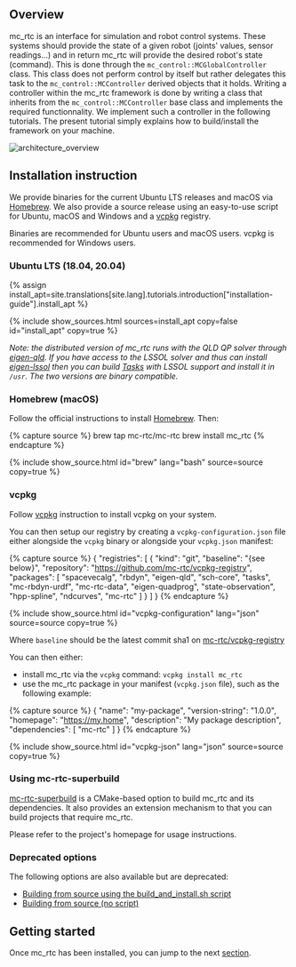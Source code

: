## Overview

mc\_rtc is an interface for simulation and robot control systems. These systems should provide the state of a given robot (joints' values, sensor readings...) and in return mc\_rtc will provide the desired robot's state (command). This is done through the `mc_control::MCGlobalController` class. This class does not perform control by itself but rather delegates this task to the `mc_control::MCController` derived objects that it holds. Writing a controller within the mc\_rtc framework is done by writing a class that inherits from the `mc_control::MCController` base class and implements the required functionnality. We implement such a controller in the following tutorials. The present tutorial simply explains how to build/install the framework on your machine.

<img src="img/mc_rtc_architecture.jpg" alt="architecture_overview" class="img-fluid" />

## Installation instruction

We provide binaries for the current Ubuntu LTS releases and macOS via [Homebrew](https://brew.sh/). We also provide a source release using an easy-to-use script for Ubuntu, macOS and Windows and a [vcpkg](https://vcpkg.io/en/index.html) registry.

Binaries are recommended for Ubuntu users and macOS users. vcpkg is recommended for Windows users.

### Ubuntu LTS (18.04, 20.04)

{% assign install_apt=site.translations[site.lang].tutorials.introduction["installation-guide"].install_apt %}

{% include show_sources.html sources=install_apt copy=false id="install_apt" copy=true %}

*Note: the distributed version of mc\_rtc runs with the QLD QP solver through [eigen-qld](https://github.com/jrl-umi3218/eigen-qld). If you have access to the LSSOL solver and thus can install [eigen-lssol](https://gite.lirmm.fr/multi-contact/eigen-lssol) then you can build [Tasks](https://github.com/jrl-umi3218/Tasks) with LSSOL support and install it in `/usr`. The two versions are binary compatible.*

### Homebrew (macOS)

Follow the official instructions to install [Homebrew](https://brew.sh/). Then:

{% capture source %}
brew tap mc-rtc/mc-rtc
brew install mc_rtc
{% endcapture %}

{% include show_source.html id="brew" lang="bash" source=source copy=true %}

### vcpkg

Follow [vcpkg](https://vcpkg.io/) instruction to install vcpkg on your system.

You can then setup our registry by creating a `vcpkg-configuration.json` file either alongside the `vcpkg` binary or alongside your `vcpkg.json` manifest:

{% capture source %}
{
  "registries": [
    {
      "kind": "git",
      "baseline": "{see below}",
      "repository": "https://github.com/mc-rtc/vcpkg-registry",
      "packages": [ "spacevecalg", "rbdyn", "eigen-qld", "sch-core", "tasks",
                    "mc-rbdyn-urdf", "mc-rtc-data", "eigen-quadprog", "state-observation",
                    "hpp-spline", "ndcurves", "mc-rtc" ]
    }
  ]
}
{% endcapture %}

{% include show_source.html id="vcpkg-configuration" lang="json" source=source copy=true %}

Where `baseline` should be the latest commit sha1 on [mc-rtc/vcpkg-registry](https://github.com/mc-rtc/vcpkg-registry/)

You can then either:

- install mc_rtc via the `vcpkg` command: `vcpkg install mc_rtc`
- use the mc_rtc package in your manifest (`vcpkg.json` file), such as the following example:

{% capture source %}
{
  "name": "my-package",
  "version-string": "1.0.0",
  "homepage": "https://my.home",
  "description": "My package description",
  "dependencies": [
    "mc-rtc"
  ]
}
{% endcapture %}

{% include show_source.html id="vcpkg-json" lang="json" source=source copy=true %}

### Using mc-rtc-superbuild

[mc-rtc-superbuild](https://github.com/mc-rtc/mc-rtc-superbuild/) is a CMake-based option to build mc_rtc and its dependencies. It also provides an extension mechanism to that you can build projects that require mc_rtc.

Please refer to the project's homepage for usage instructions.

### Deprecated options

The following options are also available but are deprecated:
- [Building from source using the build_and_install.sh script]({{site.baseurl}}/tutorials/introduction/installation-build-and-install.html)
- [Building from source (no script)]({{site.baseurl}}/tutorials/introduction/installation-build-no-script.html)

## Getting started

Once mc_rtc has been installed, you can jump to the next [section]({{site.baseurl}}/tutorials/introduction/configuration.html).
